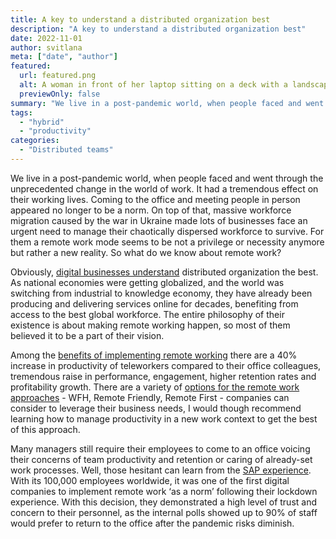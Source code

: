 ```yaml
---
title: A key to understand a distributed organization best
description: "A key to understand a distributed organization best"
date: 2022-11-01
author: svitlana
meta: ["date", "author"]
featured:
  url: featured.png
  alt: A woman in front of her laptop sitting on a deck with a landscape view.
  previewOnly: false
summary: "We live in a post-pandemic world, when people faced and went through the unprecedented change in the world of work. It had a tremendous effect..."
tags:
  - "hybrid"
  - "productivity"
categories:
  - "Distributed teams"
---
```


We live in a post-pandemic world, when people faced and went through the unprecedented change in the world of work. It had a tremendous effect on their working lives. Coming to the office and meeting people in person appeared no longer to be a norm. On top of that, massive workforce migration caused by the war in Ukraine made lots of businesses face an urgent need to manage their chaotically dispersed workforce to survive. For them a remote work mode seems to be not a privilege or necessity anymore but rather a new reality. So what do we know about remote work?

Obviously, [digital businesses understand](https://remote.co/qa-leading-remote-companies/how-important-do-you-think-remote-work-is-to-your-business-model) distributed organization the best. As national economies were getting globalized, and the world was switching from industrial to knowledge economy, they have already been producing and delivering services online for decades, benefiting from access to the best global workforce. The entire philosophy of their existence is about making remote working happen, so most of them believed it to be a part of their vision.

Among the [benefits of implementing remote working](https://www.forbes.com/sites/laurelfarrer/2020/02/12/top-5-benefits-of-remote-work-for-companies/?sh=17746bb316c8) there are a 40% increase in productivity of teleworkers compared to their office colleagues, tremendous raise in performance, engagement, higher retention rates and profitability growth. There are a variety of [options for the remote work approaches](https://nohq.co/blog/different-types-of-remote-organisations/) - WFH, Remote Friendly, Remote First - companies can consider to leverage their business needs, I would though recommend learning how to manage productivity in a new work context to get the best of this approach.

Many managers still require their employees to come to an office voicing their concerns of team productivity and retention or caring of already-set work processes. Well, those hesitant can learn from the [SAP experience](https://www.sap.com/insights/viewpoints/remote-work-new-normal.html). With its 100,000 employees worldwide, it was one of the first digital companies to implement remote work ‘as a norm’ following their lockdown experience. With this decision, they demonstrated a high level of trust and concern to their personnel, as the internal polls showed up to 90% of staff would prefer to return to the office after the pandemic risks diminish. 
